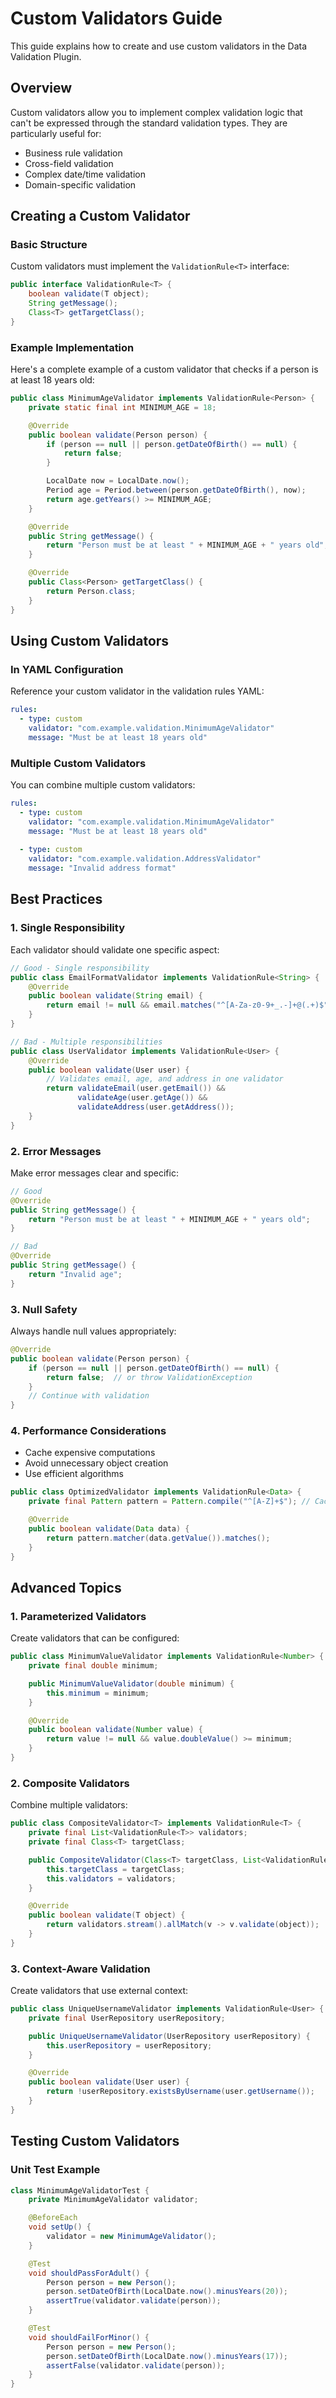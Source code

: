 # Custom Validators Guide

This guide explains how to create and use custom validators in the Data Validation Plugin.

## Overview

Custom validators allow you to implement complex validation logic that can't be expressed through the standard validation types. They are particularly useful for:

- Business rule validation
- Cross-field validation
- Complex date/time validation
- Domain-specific validation

## Creating a Custom Validator

### Basic Structure

Custom validators must implement the `ValidationRule<T>` interface:

```java
public interface ValidationRule<T> {
    boolean validate(T object);
    String getMessage();
    Class<T> getTargetClass();
}
```

### Example Implementation

Here's a complete example of a custom validator that checks if a person is at least 18 years old:

```java
public class MinimumAgeValidator implements ValidationRule<Person> {
    private static final int MINIMUM_AGE = 18;

    @Override
    public boolean validate(Person person) {
        if (person == null || person.getDateOfBirth() == null) {
            return false;
        }

        LocalDate now = LocalDate.now();
        Period age = Period.between(person.getDateOfBirth(), now);
        return age.getYears() >= MINIMUM_AGE;
    }

    @Override
    public String getMessage() {
        return "Person must be at least " + MINIMUM_AGE + " years old";
    }

    @Override
    public Class<Person> getTargetClass() {
        return Person.class;
    }
}
```

## Using Custom Validators

### In YAML Configuration

Reference your custom validator in the validation rules YAML:

```yaml
rules:
  - type: custom
    validator: "com.example.validation.MinimumAgeValidator"
    message: "Must be at least 18 years old"
```

### Multiple Custom Validators

You can combine multiple custom validators:

```yaml
rules:
  - type: custom
    validator: "com.example.validation.MinimumAgeValidator"
    message: "Must be at least 18 years old"
  
  - type: custom
    validator: "com.example.validation.AddressValidator"
    message: "Invalid address format"
```

## Best Practices

### 1. Single Responsibility

Each validator should validate one specific aspect:

```java
// Good - Single responsibility
public class EmailFormatValidator implements ValidationRule<String> {
    @Override
    public boolean validate(String email) {
        return email != null && email.matches("^[A-Za-z0-9+_.-]+@(.+)$");
    }
}

// Bad - Multiple responsibilities
public class UserValidator implements ValidationRule<User> {
    @Override
    public boolean validate(User user) {
        // Validates email, age, and address in one validator
        return validateEmail(user.getEmail()) && 
               validateAge(user.getAge()) && 
               validateAddress(user.getAddress());
    }
}
```

### 2. Error Messages

Make error messages clear and specific:

```java
// Good
@Override
public String getMessage() {
    return "Person must be at least " + MINIMUM_AGE + " years old";
}

// Bad
@Override
public String getMessage() {
    return "Invalid age";
}
```

### 3. Null Safety

Always handle null values appropriately:

```java
@Override
public boolean validate(Person person) {
    if (person == null || person.getDateOfBirth() == null) {
        return false;  // or throw ValidationException
    }
    // Continue with validation
}
```

### 4. Performance Considerations

- Cache expensive computations
- Avoid unnecessary object creation
- Use efficient algorithms

```java
public class OptimizedValidator implements ValidationRule<Data> {
    private final Pattern pattern = Pattern.compile("^[A-Z]+$"); // Cached pattern

    @Override
    public boolean validate(Data data) {
        return pattern.matcher(data.getValue()).matches();
    }
}
```

## Advanced Topics

### 1. Parameterized Validators

Create validators that can be configured:

```java
public class MinimumValueValidator implements ValidationRule<Number> {
    private final double minimum;

    public MinimumValueValidator(double minimum) {
        this.minimum = minimum;
    }

    @Override
    public boolean validate(Number value) {
        return value != null && value.doubleValue() >= minimum;
    }
}
```

### 2. Composite Validators

Combine multiple validators:

```java
public class CompositeValidator<T> implements ValidationRule<T> {
    private final List<ValidationRule<T>> validators;
    private final Class<T> targetClass;

    public CompositeValidator(Class<T> targetClass, List<ValidationRule<T>> validators) {
        this.targetClass = targetClass;
        this.validators = validators;
    }

    @Override
    public boolean validate(T object) {
        return validators.stream().allMatch(v -> v.validate(object));
    }
}
```

### 3. Context-Aware Validation

Create validators that use external context:

```java
public class UniqueUsernameValidator implements ValidationRule<User> {
    private final UserRepository userRepository;

    public UniqueUsernameValidator(UserRepository userRepository) {
        this.userRepository = userRepository;
    }

    @Override
    public boolean validate(User user) {
        return !userRepository.existsByUsername(user.getUsername());
    }
}
```

## Testing Custom Validators

### Unit Test Example

```java
class MinimumAgeValidatorTest {
    private MinimumAgeValidator validator;

    @BeforeEach
    void setUp() {
        validator = new MinimumAgeValidator();
    }

    @Test
    void shouldPassForAdult() {
        Person person = new Person();
        person.setDateOfBirth(LocalDate.now().minusYears(20));
        assertTrue(validator.validate(person));
    }

    @Test
    void shouldFailForMinor() {
        Person person = new Person();
        person.setDateOfBirth(LocalDate.now().minusYears(17));
        assertFalse(validator.validate(person));
    }
} 